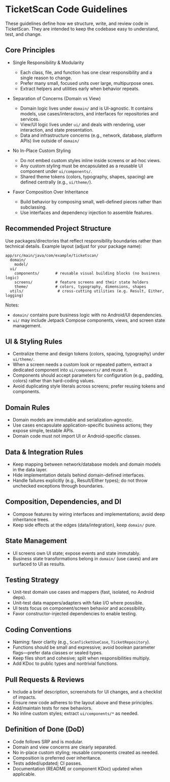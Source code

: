# TicketScan Code Guidelines

These guidelines define how we structure, write, and review code in TicketScan. They are intended to keep the codebase easy to understand, test, and change.

## Core Principles

- Single Responsibility & Modularity
  - Each class, file, and function has one clear responsibility and a single reason to change.
  - Prefer many small, focused units over large, multipurpose ones.
  - Extract helpers and utilities early when behavior repeats.

- Separation of Concerns (Domain vs View)
  - Domain logic lives under `domain/` and is UI-agnostic. It contains models, use cases/interactors, and interfaces for repositories and services.
  - View/UI logic lives under `ui/` and deals with rendering, user interaction, and state presentation.
  - Data and infrastructure concerns (e.g., network, database, platform APIs) live outside of `domain/`

- No In-Place Custom Styling
  - Do not embed custom styles inline inside screens or ad-hoc views.
  - Any custom styling must be encapsulated as a reusable UI component under `ui/components/`.
  - Shared theme tokens (colors, typography, shapes, spacing) are defined centrally (e.g., `ui/theme/`).

- Favor Composition Over Inheritance
  - Build behavior by composing small, well-defined pieces rather than subclassing.
  - Use interfaces and dependency injection to assemble features.

## Recommended Project Structure

Use packages/directories that reflect responsibility boundaries rather than technical details. Example layout (adjust for your package name):

```
app/src/main/java/com/example/ticketscan/
  domain/
    model/
  ui/
    components/       # reusable visual building blocks (no business logic)
    screens/          # feature screens and their state holders
    theme/            # colors, typography, dimensions, shapes
  utils/               # cross-cutting utilities (e.g. Result, Either, logging)
```

Notes:
- `domain/` contains pure business logic with no Android/UI dependencies.
- `ui/` may include Jetpack Compose components, views, and screen state management.

## UI & Styling Rules

- Centralize theme and design tokens (colors, spacing, typography) under `ui/theme/`.
- When a screen needs a custom look or repeated pattern, extract a dedicated component into `ui/components/` and reuse it.
- Components should accept parameters for configuration (e.g., padding, colors) rather than hard-coding values.
- Avoid duplicating style literals across screens; prefer reusing tokens and components.

## Domain Rules

- Domain models are immutable and serialization-agnostic.
- Use cases encapsulate application-specific business actions; they expose simple, testable APIs.
- Domain code must not import UI or Android-specific classes.

## Data & Integration Rules

- Keep mapping between network/database models and domain models in the data layer.
- Hide implementation details behind domain-defined interfaces.
- Handle failures explicitly (e.g., Result/Either types); do not throw unchecked exceptions through boundaries.

## Composition, Dependencies, and DI

- Compose features by wiring interfaces and implementations; avoid deep inheritance trees.
- Keep side effects at the edges (data/integration), keep `domain/` pure.

## State Management

- UI screens own UI state; expose events and state immutably.
- Business state transformations belong in `domain/` (use cases) and are surfaced to UI as results.

## Testing Strategy

- Unit-test domain use cases and mappers (fast, isolated, no Android deps).
- Unit-test data mappers/adapters with fake I/O where possible.
- UI tests focus on component/screen behavior and accessibility.
- Favor constructor-injected dependencies to enable testing.

## Coding Conventions

- Naming: favor clarity (e.g., `ScanTicketUseCase`, `TicketRepository`).
- Functions should be small and expressive; avoid boolean parameter flags—prefer data classes or sealed types.
- Keep files short and cohesive; split when responsibilities multiply.
- Add KDoc to public types and nontrivial functions.

## Pull Requests & Reviews

- Include a brief description, screenshots for UI changes, and a checklist of impacts.
- Ensure new code adheres to the layout above and these principles.
- Add/maintain tests for new behaviors.
- No inline custom styles; extract `ui/components/*` as needed.

## Definition of Done (DoD)

- Code follows SRP and is modular.
- Domain and view concerns are clearly separated.
- No in-place custom styling; reusable components created as needed.
- Composition is preferred over inheritance.
- Tests added/updated; CI passes.
- Documentation (README or component KDoc) updated when applicable.
